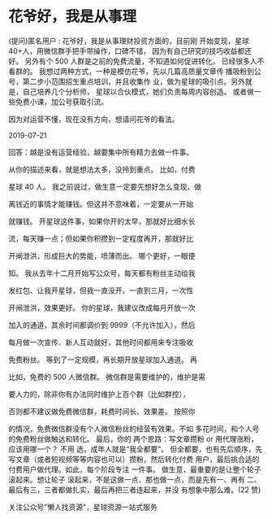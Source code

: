 # 花爷好，我是从事理

(提问)匿名用户 : 花爷好，我是从事理财投资方面的，目前刚 开始变现，星球 40+人，用微信群手把手带操作，口碑不错， 因为有自己研究的技巧收益都还好。 另外有个 500 人群是之前的免费流量，不知道如何促进转化， 已经很多人不看群的。 我想过两种方式，一种是模仿花爷，先以几篇高质量文章传 播吸粉到公号，第二步小范围招生重点培训，并且收集作 业，做为星球的吸引点。另外就是，自己培养几个分析师， 星球以合伙模式，她们负责每周内容创造。 或者做一些免费小课，加公号获取引流。

因为对运营不懂，现在没有方向，想请问花爷的看法。

2019-07-21

回答：越是没有运营经验，越要集中所有精力去做一件事。

从你的描述来看，就是想法太多，没拎到重点。 比如，付费

星球 40 人。 我之前说过，做生意一定要先想好怎么变现，做

离钱近的事情才能赚钱。但这并不意味着，一定要从一开始

就赚钱。 开星球这件事，如果你开的太早，那就好比细水长

流，每天赚一点；但如果你积攒到一定程度再开，那就好比

开闸泄洪，形成巨大的势能，喷薄而出。 哪个更好，一眼便

知。 我从去年十二月开始写公众号，每天都有粉丝主动给我

发红包、让我开星球，但我一直没开。一直到三月，一次性

开闸泄洪，效果更好。 你的星球，我建议改成每月开放一次

加入的通道，其余时间都调价到 9999（不允许加入），然后

每月做一次宣传、新人互动就好，其他时间都用来专注吸收

免费粉丝。 等到了一定规模，再长期开放星球加入通道。 再

比如，免费的 500 人微信群。 微信群是需要维护的，维护是需

要人力的，除非你有办法同时维护上百个群（比如群控），

否则都不建议做免费微信群，耗费时间长、效果差。 按照你

的情况，免费微信群没有个人微信粉丝的经营有效果。不如 多花时间，和个人号的免费粉丝做触达和转化。 最后，你的 两个思路：写文章攒粉 or 用代理涨粉，应该用哪一个？ 不用 选，成年人就是“我全都要”。 但全都要，也有先后顺序，先 写文章（或者短视频等等内容也可以）攒粉，然后转化付费 用户，最后挑合适的付费用户做代理。如此，每个阶段专注 一件事。 做生意，最重要的是让整个轮子滚起来。想让轮子 滚起来，不是这做一点、那也做一点，而是先有一、再有 二、最后有三，三者都做扎实，最后再把三者连起来，并没 有想象中那么难。(22 赞)

关注公众号"懒人找资源"，星球资源一站式服务